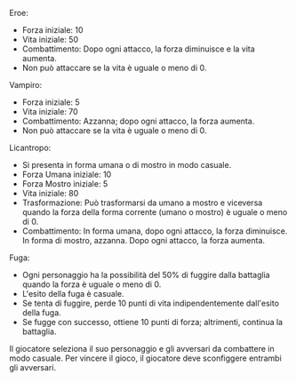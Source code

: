 Eroe:
- Forza iniziale: 10
- Vita iniziale: 50
- Combattimento: Dopo ogni attacco, la forza diminuisce e la vita aumenta.
- Non può attaccare se la vita è uguale o meno di 0.

Vampiro:
- Forza iniziale: 5
- Vita iniziale: 70
- Combattimento: Azzanna; dopo ogni attacco, la forza aumenta.
- Non può attaccare se la vita è uguale o meno di 0.

Licantropo:
- Si presenta in forma umana o di mostro in modo casuale.
- Forza Umana iniziale: 10
- Forza Mostro iniziale: 5
- Vita iniziale: 80
- Trasformazione: Può trasformarsi da umano a mostro e viceversa quando la forza della forma corrente (umano o mostro) è uguale o meno di 0.
- Combattimento: In forma umana, dopo ogni attacco, la forza diminuisce. In forma di mostro, azzanna. Dopo ogni attacco, la forza aumenta.

Fuga:
- Ogni personaggio ha la possibilità del 50% di fuggire dalla battaglia quando la forza è uguale o meno di 0.
- L'esito della fuga è casuale.
- Se tenta di fuggire, perde 10 punti di vita indipendentemente dall'esito della fuga.
- Se fugge con successo, ottiene 10 punti di forza; altrimenti, continua la battaglia.

Il giocatore seleziona il suo personaggio e gli avversari da combattere in modo casuale.
Per vincere il gioco, il giocatore deve sconfiggere entrambi gli avversari.


